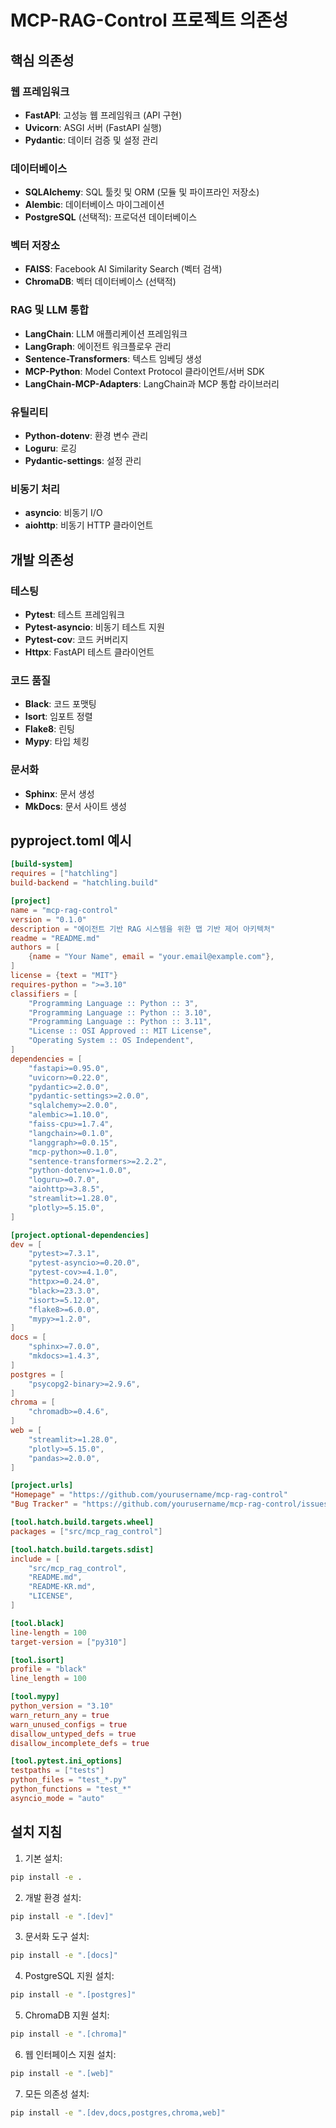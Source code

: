 # MCP-RAG-Control 프로젝트 의존성

## 핵심 의존성

### 웹 프레임워크
- **FastAPI**: 고성능 웹 프레임워크 (API 구현)
- **Uvicorn**: ASGI 서버 (FastAPI 실행)
- **Pydantic**: 데이터 검증 및 설정 관리

### 데이터베이스
- **SQLAlchemy**: SQL 툴킷 및 ORM (모듈 및 파이프라인 저장소)
- **Alembic**: 데이터베이스 마이그레이션
- **PostgreSQL** (선택적): 프로덕션 데이터베이스

### 벡터 저장소
- **FAISS**: Facebook AI Similarity Search (벡터 검색)
- **ChromaDB**: 벡터 데이터베이스 (선택적)

### RAG 및 LLM 통합
- **LangChain**: LLM 애플리케이션 프레임워크
- **LangGraph**: 에이전트 워크플로우 관리
- **Sentence-Transformers**: 텍스트 임베딩 생성
- **MCP-Python**: Model Context Protocol 클라이언트/서버 SDK
- **LangChain-MCP-Adapters**: LangChain과 MCP 통합 라이브러리

### 유틸리티
- **Python-dotenv**: 환경 변수 관리
- **Loguru**: 로깅
- **Pydantic-settings**: 설정 관리

### 비동기 처리
- **asyncio**: 비동기 I/O
- **aiohttp**: 비동기 HTTP 클라이언트

## 개발 의존성

### 테스팅
- **Pytest**: 테스트 프레임워크
- **Pytest-asyncio**: 비동기 테스트 지원
- **Pytest-cov**: 코드 커버리지
- **Httpx**: FastAPI 테스트 클라이언트

### 코드 품질
- **Black**: 코드 포맷팅
- **Isort**: 임포트 정렬
- **Flake8**: 린팅
- **Mypy**: 타입 체킹

### 문서화
- **Sphinx**: 문서 생성
- **MkDocs**: 문서 사이트 생성

## pyproject.toml 예시

```toml
[build-system]
requires = ["hatchling"]
build-backend = "hatchling.build"

[project]
name = "mcp-rag-control"
version = "0.1.0"
description = "에이전트 기반 RAG 시스템을 위한 맵 기반 제어 아키텍처"
readme = "README.md"
authors = [
    {name = "Your Name", email = "your.email@example.com"},
]
license = {text = "MIT"}
requires-python = ">=3.10"
classifiers = [
    "Programming Language :: Python :: 3",
    "Programming Language :: Python :: 3.10",
    "Programming Language :: Python :: 3.11",
    "License :: OSI Approved :: MIT License",
    "Operating System :: OS Independent",
]
dependencies = [
    "fastapi>=0.95.0",
    "uvicorn>=0.22.0",
    "pydantic>=2.0.0",
    "pydantic-settings>=2.0.0",
    "sqlalchemy>=2.0.0",
    "alembic>=1.10.0",
    "faiss-cpu>=1.7.4",
    "langchain>=0.1.0",
    "langgraph>=0.0.15",
    "mcp-python>=0.1.0",
    "sentence-transformers>=2.2.2",
    "python-dotenv>=1.0.0",
    "loguru>=0.7.0",
    "aiohttp>=3.8.5",
    "streamlit>=1.28.0",
    "plotly>=5.15.0",
]

[project.optional-dependencies]
dev = [
    "pytest>=7.3.1",
    "pytest-asyncio>=0.20.0",
    "pytest-cov>=4.1.0",
    "httpx>=0.24.0",
    "black>=23.3.0",
    "isort>=5.12.0",
    "flake8>=6.0.0",
    "mypy>=1.2.0",
]
docs = [
    "sphinx>=7.0.0",
    "mkdocs>=1.4.3",
]
postgres = [
    "psycopg2-binary>=2.9.6",
]
chroma = [
    "chromadb>=0.4.6",
]
web = [
    "streamlit>=1.28.0",
    "plotly>=5.15.0",
    "pandas>=2.0.0",
]

[project.urls]
"Homepage" = "https://github.com/yourusername/mcp-rag-control"
"Bug Tracker" = "https://github.com/yourusername/mcp-rag-control/issues"

[tool.hatch.build.targets.wheel]
packages = ["src/mcp_rag_control"]

[tool.hatch.build.targets.sdist]
include = [
    "src/mcp_rag_control",
    "README.md",
    "README-KR.md",
    "LICENSE",
]

[tool.black]
line-length = 100
target-version = ["py310"]

[tool.isort]
profile = "black"
line_length = 100

[tool.mypy]
python_version = "3.10"
warn_return_any = true
warn_unused_configs = true
disallow_untyped_defs = true
disallow_incomplete_defs = true

[tool.pytest.ini_options]
testpaths = ["tests"]
python_files = "test_*.py"
python_functions = "test_*"
asyncio_mode = "auto"
```

## 설치 지침

1. 기본 설치:
```bash
pip install -e .
```

2. 개발 환경 설치:
```bash
pip install -e ".[dev]"
```

3. 문서화 도구 설치:
```bash
pip install -e ".[docs]"
```

4. PostgreSQL 지원 설치:
```bash
pip install -e ".[postgres]"
```

5. ChromaDB 지원 설치:
```bash
pip install -e ".[chroma]"
```

6. 웹 인터페이스 지원 설치:
```bash
pip install -e ".[web]"
```

7. 모든 의존성 설치:
```bash
pip install -e ".[dev,docs,postgres,chroma,web]"
```